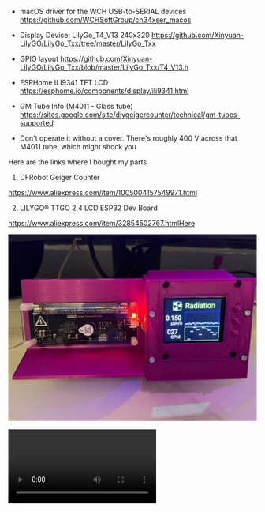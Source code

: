 - macOS driver for the WCH USB-to-SERIAL devices
  https://github.com/WCHSoftGroup/ch34xser_macos

- Display Device: LilyGo_T4_V13 240x320
  https://github.com/Xinyuan-LilyGO/LilyGo_Txx/tree/master/LilyGo_Txx

- GPIO layout
  https://github.com/Xinyuan-LilyGO/LilyGo_Txx/blob/master/LilyGo_Txx/T4_V13.h

- ESPHome ILI9341 TFT LCD
  https://esphome.io/components/display/ili9341.html

- GM Tube Info (M4011 - Glass tube)
  https://sites.google.com/site/diygeigercounter/technical/gm-tubes-supported

- Don't operate it without a cover. There's roughly 400 V across that M4011 tube, which might shock you.

Here are the links where I bought my parts

1. DFRobot Geiger Counter

https://www.aliexpress.com/item/1005004157549971.html

2. LILYGO® TTGO 2.4 LCD ESP32 Dev Board

https://www.aliexpress.com/item/32854502767.htmlHere

![Screenshot](demo.jpg)

![Video](demo.mp4)
